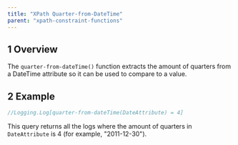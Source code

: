 ```yaml
---
title: "XPath Quarter-from-DateTime"
parent: "xpath-constraint-functions"
---
```


## 1 Overview

The `quarter-from-dateTime()` function extracts the amount of quarters from a DateTime attribute so it can be used to compare to a value.

## 2 Example

```java
//Logging.Log[quarter-from-dateTime(DateAttribute) = 4]
```

This query returns all the logs where the amount of quarters in `DateAttribute` is 4 (for example, "2011-12-30").

